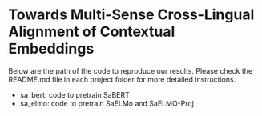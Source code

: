 # Towards Multi-Sense Cross-Lingual Alignment of Contextual Embeddings
Below are the path of the code to reproduce our results. Please check the README.md file in each project folder for more detailed instructions.

- sa_bert: code to pretrain SaBERT
- sa_elmo: code to pretrain SaELMo and SaELMO-Proj